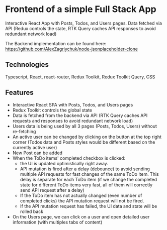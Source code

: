 # Frontend of a simple Full Stack App
Interactive React App with Posts, Todos, and Users pages. Data fetched via API (Redux controls the state, RTK Query caches API responses to avoid redundant network load)

The Backend implementation can be found here: https://github.com/AlexZagriychuk/node-jsonplaceholder-clone  


## Technologies
Typescript, React, react-router, Redux Toolkit, Redux Toolkit Query, CSS


## Features
- Interactive React SPA with Posts, Todos, and Users pages
- Redux Toolkit controls the global state
- Data is fetched from the backend via API (RTK Query caches API requests and responses to avoid redundant network load)
- Users data is being used by all 3 pages (Posts, Todos, Users) without re-fetching
- An active user can be changed by clicking on the button at the top right corner (Todos data and Posts styles would be different based on the currently active user)
- New Post can be added
- When the ToDo items' completed checkbox is clicked: 
  - the UI is updated optimistically right away. 
  - API mutation is fired after a delay (debounce) to avoid sending multiple API requests for fast changes of the same ToDo item. This delay is separate for each ToDo item (if we change the completed state for different ToDo items very fast, all of them will correctly send API request after a delay)
  - If the ToDo item has not actually changed (even number of completed clicks) the API mutation request will not be fired. 
  - If the API mutation request has failed, the UI data and state will be rolled back
- On the Users page, we can click on a user and open detailed user information (with multiples tabs of content)